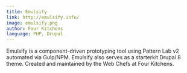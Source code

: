 ```yaml
---
title: Emulsify
link: http://emulsify.info/
image: emulsify.png
author: Four Kitchens
language: PHP, Drupal
---
```


Emulsify is a component-driven prototyping tool using Pattern Lab v2 automated via Gulp/NPM. Emulsify also serves as a starterkit Drupal 8 theme. Created and maintained by the Web Chefs at Four Kitchens.
